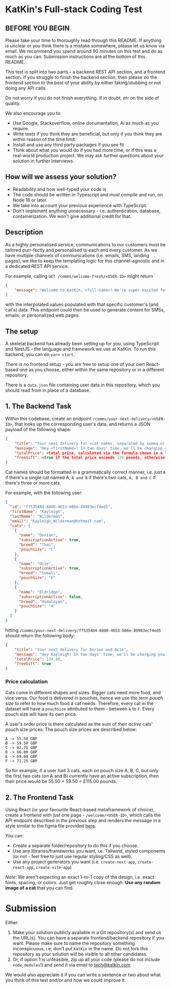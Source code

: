 # KatKin's Full-stack Coding Test

## BEFORE YOU BEGIN

Please take your time to thoroughly read through this README. If anything is unclear or you think there is a mistake somewhere, please let us know via email. We recommend you spend around 90 minutes on this test and do as much as you can. Submission instructions are at the bottom of this README.

This test is split into two parts - a backend REST API section, and a frontend section. If you struggle to finish the backend section, then please do the frontend section to the best of your ability by either faking/stubbing or not doing any API calls.

Do not worry if you do not finish everything. If in doubt, err on the side of quality.

We also encourage you to:

- Use Google, Stackoverflow, online documentation, AI as much as you require.
- Write tests if you think they are beneficial, but only if you think they are within reason of the time limit.
- Install and use any third party packages if you see fit
- Think about what you would do if you had more time, or if this was a real-world production project. We may ask further questions about your solution in further interviews.

## How will we assess your solution?

- Readability and how well-typed your code is
- The code should be written in Typescript and _must_ compile and run, on Node 18 or later.
- We take into account your previous experience with TypeScript.
- Don't implement anything unnecessary - i.e. authentication, database, containerization. We won't give additional credit for that.

## Description
 As a highly personalised service, communications to our customers must be tailored purr-fectly and personalised to each and every customer. As we have multiple channels of communications (i.e. emails, SMS, landing pages), we like to keep the templating logic for this channel-agnostic and in a dedicated REST API service.

 For example, calling `GET /comms/welcome-fresh/<USER-ID>` might return
```json
{
    "message": "Welcome to KatKin, <full-name>! We're super excited for <cat1> and <cat2> to join the KatKin club and start loving fresh!"
}
```
with the interpolated values populated with that specific customer's (and cat's) data. This endpoint could then be used to generate content for SMSs, emails, or personalized web pages.


## The setup
A skeletal backend has already been setting up for you, using TypeScript and NestJS - the language and framework we use at KatKin. To run this backend, you can do `yarn start`.

There is no frontend setup - you are free to setup one of your own React-based one as you choose, either within the same repository or in a different repository.

There is a `data.json` file containing user data in this repository, which you should read from in place of a database.

## 1. The Backend Task

Within this codebase, create an endpoint `/comms/your-next-delivery/<USER-ID>`, that looks up the corresponding user's data, and returns a JSON payload of the following shape:

```JSON
{
    "title": "Your next delivery for <cat names, separated by comma or 'and'>",
    "message": "Hey <firstName>! In two days' time, we'll be charging you for your next order for <cat names, formatted as described below>'s fresh food.",
    "totalPrice": <total price, calculated via the formula shown in a later section in this README>,
    "freeGift": <true if the total price exceeds 120 pounds, otherwise false>
}
```

Cat names should be formatted in a grammatically correct manner, i.e. just `A` if there's a single cat named A, `A and B` if there's two cats, `A, B and C` if there's three or more cats.

For example, with the following user:

```JSON
{
  "id": "ff535484-6880-4653-b06e-89983ecf4ed5",
  "firstName": "Kayleigh",
  "lastName": "Wilderman",
  "email": "Kayleigh_Wilderman@hotmail.com",
  "cats": [
    {
      "name": "Dorian",
      "subscriptionActive": true,
      "breed": "Thai",
      "pouchSize": "C"
    },
    {
      "name": "Ocie",
      "subscriptionActive": true,
      "breed": "Somali",
      "pouchSize": "F"
    },
    {
      "name": "Eldridge",
      "subscriptionActive": false,
      "breed": "Himalayan",
      "pouchSize": "A"
    }
  ]
}
```
hitting `/comms/your-next-delivery/ff535484-6880-4653-b06e-89983ecf4ed5` should return the following body:
```JSON
{
    "title": "Your next delivery for Dorian and Ocie",
    "message": "Hey Kayleigh! In two days' time, we'll be charging you for your next order for Dorian and Ocie's fresh food.",
    "totalPrice": 134.00,
    "freeGift": true
}
```

### Price calculation

Cats come in different shapes and sizes. Bigger cats need more food, and vice versa. Our food is delivered in pouches, hence we use the term _pouch size_ to refer to how much food a cat needs. Therefore, every cat in the dataset will have a `pouchSize` attributed to them - between `A` to `F`. Every pouch size will have its own price.

A user's order price is there calculated as the sum of their _active_ cats' pouch size prices. The pouch size prices are described below:

```
A -> 55.50 GBP
B -> 59.50 GBP
C -> 62.75 GBP
D -> 66.00 GBP
E -> 69.00 GBP
F -> 71.25 GBP
```

So for example, if a user had 3 cats, each on pouch size A, B, C, but only the first two cats (on A and B) currently have an active subscription, then their price would be 55.50 + 59.50 = £115.00 pounds.


## 2. The Frontend Task

Using React (or your favourite React-based metaframework of choice), create a frontend with just one page - `/welcome/<USER-ID>`, which calls the API endpoint described in the previous step and renders the message in a style similar to the figma file provided [here](https://www.figma.com/design/b6Q7B8dBr6QbdqkhPNoFgD/Untitled?node-id=0-1).

You can:
  - Create a separate folder/repository to do this if you choose.
  - Use any libraries/frameworks you want, i.e. Tailwind, styled components (or not - feel free to just use regular styling/CSS as well).
  - Use any project generators you want (i.e. `create-next-app`, `create-react-app`, `create-vite-app`)

_Note_: We aren't expecting an exact 1-to-1 copy of the design, i.e. exact fonts, spacing, or colors. Just get roughly close enough. __Use any random image of a cat__ that you can find.



# Submission

Either:

1. Make your solution publicly available in a Git repository(s) and send us the URL(s). You can have a separate frontend/backend repository if you want. Please make sure to name the repository something inconspicuous, i.e, don't put `KatKin` in the name. Do not fork this repository as your solution will be visible to all other candidates.
2. Or, if option 1 is unfeasible, zip up all your code (please do not include `node_modules`!) and send it via email to tech@katkin.com

We would also appreciate it if you can write a sentence or two about what you think of this test and/or and how we could improve it.
